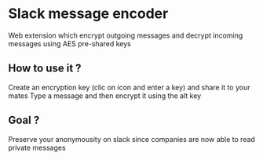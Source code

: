 # Slack message encoder
Web extension which encrypt outgoing messages and decrypt incoming messages using AES pre-shared keys

## How to use it ?
Create an encryption key (clic on icon and enter a key) and share it to your mates
Type a message and then encrypt it using the alt key

## Goal ?
Preserve your anonymousity on slack since companies are now able to read private messages
